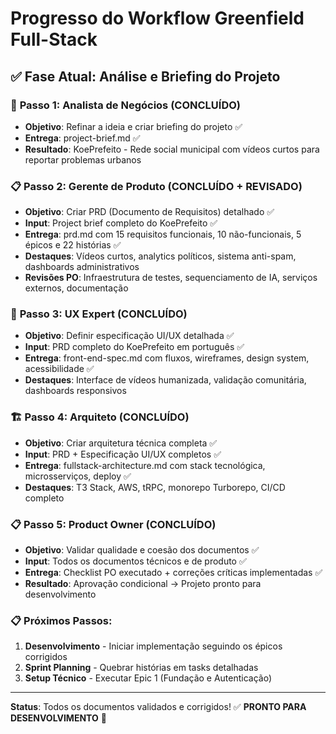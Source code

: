 # Progresso do Workflow Greenfield Full-Stack

## ✅ Fase Atual: Análise e Briefing do Projeto

### 🎯 **Passo 1: Analista de Negócios** (CONCLUÍDO)
- **Objetivo**: Refinar a ideia e criar briefing do projeto ✅
- **Entrega**: project-brief.md ✅
- **Resultado**: KoePrefeito - Rede social municipal com vídeos curtos para reportar problemas urbanos

### 📋 **Passo 2: Gerente de Produto** (CONCLUÍDO + REVISADO)
- **Objetivo**: Criar PRD (Documento de Requisitos) detalhado ✅
- **Input**: Project brief completo do KoePrefeito ✅
- **Entrega**: prd.md com 15 requisitos funcionais, 10 não-funcionais, 5 épicos e 22 histórias ✅
- **Destaques**: Vídeos curtos, analytics políticos, sistema anti-spam, dashboards administrativos
- **Revisões PO**: Infraestrutura de testes, sequenciamento de IA, serviços externos, documentação

### 🎨 **Passo 3: UX Expert** (CONCLUÍDO)
- **Objetivo**: Definir especificação UI/UX detalhada ✅
- **Input**: PRD completo do KoePrefeito em português ✅
- **Entrega**: front-end-spec.md com fluxos, wireframes, design system, acessibilidade ✅
- **Destaques**: Interface de vídeos humanizada, validação comunitária, dashboards responsivos

### 🏗️ **Passo 4: Arquiteto** (CONCLUÍDO)
- **Objetivo**: Criar arquitetura técnica completa ✅
- **Input**: PRD + Especificação UI/UX completos ✅
- **Entrega**: fullstack-architecture.md com stack tecnológica, microsserviços, deploy ✅
- **Destaques**: T3 Stack, AWS, tRPC, monorepo Turborepo, CI/CD completo

### 📋 **Passo 5: Product Owner** (CONCLUÍDO)
- **Objetivo**: Validar qualidade e coesão dos documentos ✅
- **Input**: Todos os documentos técnicos e de produto ✅
- **Entrega**: Checklist PO executado + correções críticas implementadas ✅
- **Resultado**: Aprovação condicional → Projeto pronto para desenvolvimento

### 📋 Próximos Passos:
1. **Desenvolvimento** - Iniciar implementação seguindo os épicos corrigidos
2. **Sprint Planning** - Quebrar histórias em tasks detalhadas
3. **Setup Técnico** - Executar Epic 1 (Fundação e Autenticação)

---

**Status**: Todos os documentos validados e corrigidos! ✅ **PRONTO PARA DESENVOLVIMENTO** 🚀

